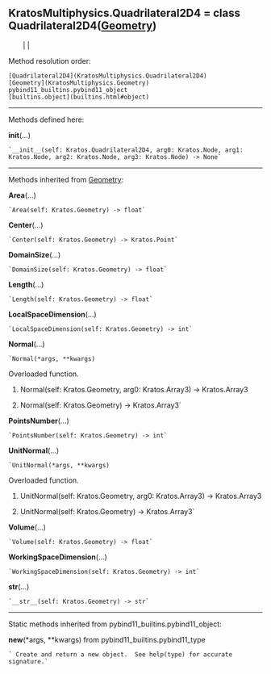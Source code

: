  
**KratosMultiphysics.Quadrilateral2D4** = class
Quadrilateral2D4([Geometry](KratosMultiphysics.Geometry))  
---  
`    `|   |

Method resolution order:

    [Quadrilateral2D4](KratosMultiphysics.Quadrilateral2D4)
    [Geometry](KratosMultiphysics.Geometry)
    pybind11_builtins.pybind11_object
    [builtins.object](builtins.html#object)

* * *

Methods defined here:  

**__init__**(...)

    `__init__(self: Kratos.Quadrilateral2D4, arg0: Kratos.Node, arg1: Kratos.Node, arg2: Kratos.Node, arg3: Kratos.Node) -> None`

* * *

Methods inherited from [Geometry](KratosMultiphysics.Geometry):  

**Area**(...)

    `Area(self: Kratos.Geometry) -> float`

**Center**(...)

    `Center(self: Kratos.Geometry) -> Kratos.Point`

**DomainSize**(...)

    `DomainSize(self: Kratos.Geometry) -> float`

**Length**(...)

    `Length(self: Kratos.Geometry) -> float`

**LocalSpaceDimension**(...)

    `LocalSpaceDimension(self: Kratos.Geometry) -> int`

**Normal**(...)

    `Normal(*args, **kwargs)  
Overloaded  function.  
  
1. Normal(self: Kratos.Geometry, arg0: Kratos.Array3) -> Kratos.Array3  
  
2. Normal(self: Kratos.Geometry) -> Kratos.Array3`

**PointsNumber**(...)

    `PointsNumber(self: Kratos.Geometry) -> int`

**UnitNormal**(...)

    `UnitNormal(*args, **kwargs)  
Overloaded  function.  
  
1. UnitNormal(self: Kratos.Geometry, arg0: Kratos.Array3) -> Kratos.Array3  
  
2. UnitNormal(self: Kratos.Geometry) -> Kratos.Array3`

**Volume**(...)

    `Volume(self: Kratos.Geometry) -> float`

**WorkingSpaceDimension**(...)

    `WorkingSpaceDimension(self: Kratos.Geometry) -> int`

**__str__**(...)

    `__str__(self: Kratos.Geometry) -> str`

* * *

Static methods inherited from pybind11_builtins.pybind11_object:  

**__new__**(*args, **kwargs) from pybind11_builtins.pybind11_type

    ` Create and return a new object.  See help(type) for accurate signature.`

